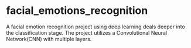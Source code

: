 # facial_emotions_recognition
A facial emotion recognition project using deep learning deals deeper into the classification stage. The project utilizes a Convolutional Neural Network(CNN) with multiple layers. 
